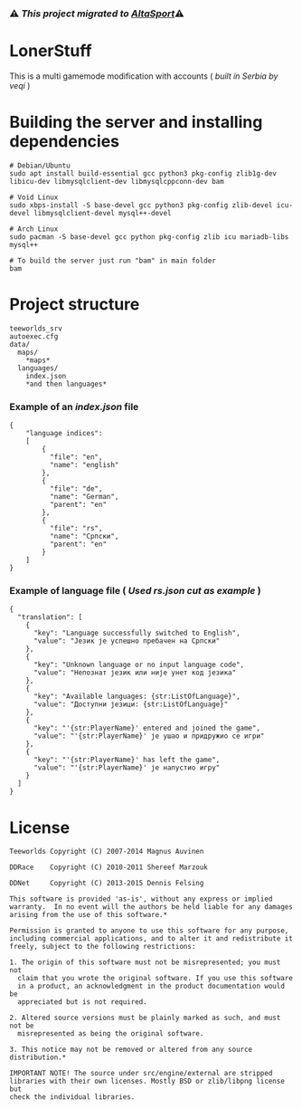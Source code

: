 ### ⚠️ *This project migrated to [AltaSport](https://github.com/AltaNetwork)*⚠️
# LonerStuff
This is a multi gamemode modification with accounts ( *built in Serbia by veqi* )

# Building the server and installing dependencies
    # Debian/Ubuntu
    sudo apt install build-essential gcc python3 pkg-config zlib1g-dev libicu-dev libmysqlclient-dev libmysqlcppconn-dev bam

    # Void Linux
    sudo xbps-install -S base-devel gcc python3 pkg-config zlib-devel icu-devel libmysqlclient-devel mysql++-devel

    # Arch Linux
    sudo pacman -S base-devel gcc python pkg-config zlib icu mariadb-libs mysql++
    
    # To build the server just run "bam" in main folder
    bam

# Project structure
    teeworlds_srv
    autoexec.cfg
    data/
      maps/
        *maps*
      languages/
        index.json
        *and then languages*
### Example of an *index.json* file
    {
        "language indices":
        [
            {
              "file": "en",
              "name": "english"
            },
            {
              "file": "de",
              "name": "German",
              "parent": "en"
            },
            {
              "file": "rs",
              "name": "Српски",
              "parent": "en"
            }
        ]
    }
### Example of language file ( *Used rs.json cut as example* )
    {
      "translation": [
        {
          "key": "Language successfully switched to English",
          "value": "Језик је успешно пребачен на Српски"
        },
        {
          "key": "Unknown language or no input language code",
          "value": "Непознат језик или није унет код језика"
        },
        {
          "key": "Available languages: {str:ListOfLanguage}",
          "value": "Доступни језици: {str:ListOfLanguage}"
        },
        {
          "key": "'{str:PlayerName}' entered and joined the game",
          "value": "'{str:PlayerName}' је ушао и придружио се игри"
        },
        {
          "key": "'{str:PlayerName}' has left the game",
          "value": "'{str:PlayerName}' је напустио игру"
        }
      ]
    }



# License

    Teeworlds Copyright (C) 2007-2014 Magnus Auvinen

    DDRace    Copyright (C) 2010-2011 Shereef Marzouk

    DDNet     Copyright (C) 2013-2015 Dennis Felsing

    This software is provided 'as-is', without any express or implied
    warranty.  In no event will the authors be held liable for any damages
    arising from the use of this software.*

    Permission is granted to anyone to use this software for any purpose,
    including commercial applications, and to alter it and redistribute it
    freely, subject to the following restrictions:

    1. The origin of this software must not be misrepresented; you must not
      claim that you wrote the original software. If you use this software
      in a product, an acknowledgment in the product documentation would be
      appreciated but is not required.

    2. Altered source versions must be plainly marked as such, and must not be
      misrepresented as being the original software.

    3. This notice may not be removed or altered from any source distribution.*

    IMPORTANT NOTE! The source under src/engine/external are stripped
    libraries with their own licenses. Mostly BSD or zlib/libpng license but
    check the individual libraries.